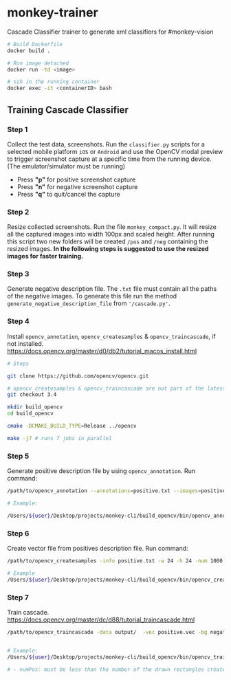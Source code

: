 # monkey-trainer
Cascade Classifier trainer to generate xml classifiers for #monkey-vision


```bash
# Build Dockerfile
docker build .

# Run image detached
docker run -td <image>

# ssh in the running container
docker exec -it <containerID> bash

```


## Training Cascade Classifier

### Step 1
Collect the test data, screenshots.
Run the `classifier.py` scripts for a selected mobile platform `iOS` or `Android` and use the OpenCV modal preview to trigger screenshot capture at a specific time from the running device. (The emulator/simulator must be running)


- Press **"p"** for positive screenshot capture
- Press **"n"** for negative screenshot capture
- Press **"q"** to quit/cancel the capture

### Step 2
Resize collected screenshots. Run the file `monkey_compact.py`. It will resize all the captured images into width 100px and scaled height. After running this script two new folders will be created `/pos` and  `/neg` containing the resized images. **In the following steps is suggested to use the resized images for faster training.**


### Step 3
Generate negative description file.
The `.txt` file must contain all the paths of the negative images.
To generate this file run the method `generate_negative_description_file` from `'/cascade.py'`.

### Step 4
Install `opencv_annotation`, `opencv_createsamples` & `opencv_traincascade`, if not installed.
https://docs.opencv.org/master/d0/db2/tutorial_macos_install.html

```bash
# Steps

git clone https://github.com/opencv/opencv.git

# opencv_createsamples & opencv_traincascade are not part of the latest release
git checkout 3.4

mkdir build_opencv
cd build_opencv

cmake -DCMAKE_BUILD_TYPE=Release ../opencv

make -j7 # runs 7 jobs in parallel
```

### Step 5
Generate positive description file by using `opencv_annotation`.
Run command:

```bash
/path/to/opencv_annotation --annotations=positive.txt --images=positiveDir/

# Example:

/Users/${user}/Desktop/projects/monkey-cli/build_opencv/bin/opencv_annotation --annotations=positive.txt --images=positive/
```

### Step 6
Create vector file from positives description file.
Run command:

```bash
/path/to/opencv_createsamples -info positive.txt -w 24 -h 24 -num 1000 -vec positive.vec

# Example
/Users/${user}/Desktop/projects/monkey-cli/build_opencv/bin/opencv_createsamples -info positive.txt -w 24 -h 24 -num 1000 -vec positive.vec
```

### Step 7
Train cascade.
https://docs.opencv.org/master/dc/d88/tutorial_traincascade.html

```bash
/path/to/opencv_traincascade -data output/  -vec positive.vec -bg negative.txt -w 24 -h 24 -numPos 15 -numNeg 100 -numStages 10


# Example:
/Users/${user}/Desktop/projects/monkey-cli/build_opencv/bin/opencv_traincascade -data output/  -vec positive.vec -bg negative.txt -w 24 -h 24 -numPos 15 -numNeg 100 -numStages 10

# - numPos: must be less than the number of the drawn rectangles created in Step 5. 
 
```

